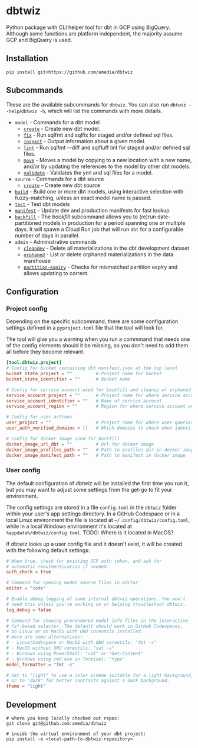 # dbtwiz
Python package with CLI helper tool for dbt in GCP using BigQuery.
Although some functions are platform independent, the majority assume GCP and BigQuery is used.

## Installation

```
pip install git+https://github.com/amedia/dbtwiz
```

## Subcommands

These are the available subcommands for `dbtwiz`.
You can also run `dbtwiz --help`/`dbtwiz -h`, which will list the commands with more details.

[comment]: <> (START COMMAND DOCS)

- `model` - Commands for a dbt model
  - [`create`](docs/model_create.md) - Create new dbt model.
  - [`fix`](docs/model_fix.md) - Run sqlfmt and sqlfix for staged and/or defined sql files.
  - [`inspect`](docs/model_inspect.md) - Output information about a given model.
  - [`lint`](docs/model_lint.md) - Run sqlfmt --diff and sqlfluff lint for staged and/or defined sql files.
  - [`move`](docs/model_move.md) - Moves a model by copying to a new location with a new name,
and/or by updating the references to the model by other dbt models.
  - [`validate`](docs/model_validate.md) - Validates the yml and sql files for a model.
- `source` - Commands for a dbt source
  - [`create`](docs/source_create.md) - Create new dbt source
- [`build`](docs/build.md) - Build one or more dbt models, using interactive selection with fuzzy-matching,
unless an exact model name is passed.
- [`test`](docs/test.md) - Test dbt models
- [`manifest`](docs/manifest.md) - Update dev and production manifests for fast lookup
- [`backfill`](docs/backfill.md) - The _backfill_ subcommand allows you to (re)run date-partitioned models in production for a
period spanning one or multiple days. It will spawn a Cloud Run job that will run `dbt` for
a configurable number of days in parallel.
- `admin` - Administrative commands
  - [`cleandev`](docs/admin_cleandev.md) - Delete all materializations in the dbt development dataset
  - [`orphaned`](docs/admin_orphaned.md) - List or delete orphaned materializations in the data warehouse
  - [`partition-expiry`](docs/admin_partition_expiry.md) - Checks for mismatched partition expiry and allows updating to correct.

[comment]: <> (END COMMAND DOCS)

## Configuration

### Project config
Depending on the specific subcommand, there are some configuration settings defined in a `pyproject.toml` file that the tool will look for.

The tool will give you a warning when you run a commmand that needs one of the config elements should it be missing, so you don't need to add them all before they become relevant.

```toml
[tool.dbtwiz.project]
# Config for bucket containing dbt manifest.json at the top level
bucket_state_project = ""         # Project name for bucket
bucket_state_identifier = ""      # Bucket name

# Config for service account used for backfill and cleanup of orphaned models in prod
service_account_project = ""      # Project name for where service account actions are run
service_account_identifier = ""   # Name of service account
service_account_region = ""       # Region for where service account actions are run

# Config for user actions
user_project = ""                 # Project name for where user queries are run
user_auth_verified_domains = []   # Which domains to check when identifying whether user is already authenticated

# Config for docker image used for backfill
docker_image_url_dbt = ""         # Url for docker image
docker_image_profiles_path = ""   # Path to profiles dir in docker image
docker_image_manifest_path = ""   # Path to manifest in docker image
```

### User config
The default configuration of _dbtwiz_ will be installed the first time you run it, but you
may want to adjust some settings from the get-go to fit your environment.

The config settings are stored in a file `config.toml` in the `dbtwiz` folder within
your user's app settings directory. In a GitHub Codespace or in a local Linux environment
the file is located at `~/.config/dbtwiz/config.toml`, while in a local Windows environment
it's located at `%appdata%/dbtwiz/config.toml`. TODO: Where is it located in MacOS?

If dbtwiz looks up a user config file and it doesn't exist, it will be created with
the following default settings:

```toml
# When true, check for existing GCP auth token, and ask for
# automatic reauthentication if needed.
auth_check = true

# Command for opening model source files in editor
editor = "code"

# Enable debug logging of some internal dbtwiz operations. You won't
# need this unless you're working on or helping troubleshoot dbtwiz.
log_debug = false

# Command for showing prerendered model info files in the interactive
# fzf-based selector. The default should work in GitHub Codespaces,
# on Linux or on MacOS with GNU coreutils installed.
# Here are some alternatives:
# - Linux/Codespace or MacOS with GNU coreutils: "fmt -s"
# - MacOS without GNU coreutils: "cat -s"
# - Windows using PowerShell: "cat" or "Get-Content"
# - Windows using cmd.exe in Terminal: "type"
model_formatter = "fmt -s"

# Set to "light" to use a color scheme suitable for a light background,
# or to "dark" for better contrasts against a dark background.
theme = "light"
```

## Development

```
# where you keep locally checked out repos:
git clone git@github.com:amedia/dbtwiz

# inside the virtual environment of your dbt project:
pip install -e <local-path-to-dbtwiz-repository>
```
